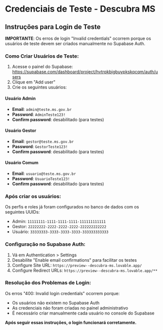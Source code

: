 # Credenciais de Teste - Descubra MS

## Instruções para Login de Teste

**IMPORTANTE**: Os erros de login "Invalid credentials" ocorrem porque os usuários de teste devem ser criados manualmente no Supabase Auth.

### Como Criar Usuários de Teste:

1. Acesse o painel do Supabase: https://supabase.com/dashboard/project/hvtrpkbjgbuypkskqcqm/auth/users
2. Clique em "Add user" 
3. Crie os seguintes usuários:

#### Usuário Admin
- **Email**: `admin@teste.ms.gov.br`
- **Password**: `AdminTeste123!`
- **Confirm password**: desabilitado (para testes)

#### Usuário Gestor
- **Email**: `gestor@teste.ms.gov.br`
- **Password**: `GestorTeste123!`
- **Confirm password**: desabilitado (para testes)

#### Usuário Comum
- **Email**: `usuario@teste.ms.gov.br`
- **Password**: `UsuarioTeste123!`
- **Confirm password**: desabilitado (para testes)

### Após criar os usuários:

Os perfis e roles já foram configurados no banco de dados com os seguintes UUIDs:
- Admin: `11111111-1111-1111-1111-111111111111`
- Gestor: `22222222-2222-2222-2222-222222222222`
- Usuário: `33333333-3333-3333-3333-333333333333`

### Configuração no Supabase Auth:

1. Vá em Authentication > Settings
2. Desabilite "Enable email confirmations" para facilitar os testes
3. Configure Site URL: `https://preview--descubra-ms.lovable.app/`
4. Configure Redirect URLs: `https://preview--descubra-ms.lovable.app/**`

### Resolução dos Problemas de Login:

Os erros "400: Invalid login credentials" ocorrem porque:
- Os usuários não existem no Supabase Auth
- As credenciais não foram criadas no painel administrativo
- É necessário criar manualmente cada usuário no console do Supabase

**Após seguir essas instruções, o login funcionará corretamente.**